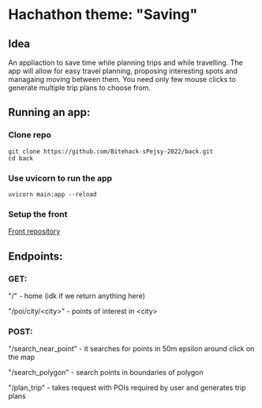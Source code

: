 # Hachathon theme: "Saving" 

## Idea
An appliaction to save time while planning trips and while travelling.
The app will allow for easy travel planning, proposing interesting spots
and managaing moving between them. 
You need only few mouse clicks to generate multiple trip plans to choose from.

## Running an app:

### Clone repo
```
git clone https://github.com/Bitehack-sPejsy-2022/back.git
cd back
```
### Use uvicorn to run the app
```
uvicorn main:app --reload
```

### Setup the front
[Front repository](https://github.com/Bitehack-sPejsy-2022/front)

## Endpoints:
### GET:
"/" - home (idk if we return anything here)

"/poi/city/\<city\>" - points of interest in \<city\>

### POST:

"/search_near_point" - it searches for points in 50m epsilon around click on the map

"/search_polygon" - search points in boundaries of polygon

"/plan_trip" - takes request with POIs required by user and generates trip plans

<!-- "/generate_pois" - it requires JSON in form of ListOfPois (look at models.py) and returns list of pois generated nearby ones that were already selected -->

